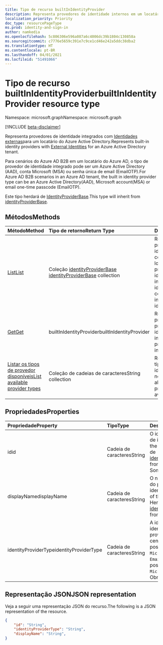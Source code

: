 ```yaml
---
title: Tipo de recurso builtInIdentityProvider
description: Representa provedores de identidade internos em um locatário do Azure Active Directory.
localization_priority: Priority
doc_type: resourcePageType
ms.prod: identity-and-sign-in
author: namkedia
ms.openlocfilehash: 5c806306e596a087a6c4006dc39b1804c130858a
ms.sourcegitcommit: c7776e5659c391e7c9ce1cd46e242a5ddc38dba2
ms.translationtype: HT
ms.contentlocale: pt-BR
ms.lasthandoff: 04/01/2021
ms.locfileid: "51491066"
---
```

# <a name="builtinidentityprovider-resource-type"></a><span data-ttu-id="9a4fc-103">Tipo de recurso builtInIdentityProvider</span><span class="sxs-lookup"><span data-stu-id="9a4fc-103">builtInIdentityProvider resource type</span></span>
<span data-ttu-id="9a4fc-104">Namespace: microsoft.graph</span><span class="sxs-lookup"><span data-stu-id="9a4fc-104">Namespace: microsoft.graph</span></span>

[!INCLUDE [beta-disclaimer](../../includes/beta-disclaimer.md)]

<span data-ttu-id="9a4fc-105">Representa provedores de identidade integrados com [Identidades externas](/azure/active-directory/external-identities/)para um locatário do Azure Active Directory.</span><span class="sxs-lookup"><span data-stu-id="9a4fc-105">Represents built-in identity providers with [External Identities](/azure/active-directory/external-identities/) for an Azure Active Directory tenant.</span></span>

<span data-ttu-id="9a4fc-106">Para cenários do Azure AD B2B em um locatário do Azure AD, o tipo de provedor de identidade integrado pode ser um Azure Active Directory (AAD), conta Microsoft (MSA) ou senha única de email (EmailOTP).</span><span class="sxs-lookup"><span data-stu-id="9a4fc-106">For Azure AD B2B scenarios in an Azure AD tenant, the built in identity provider type can be an Azure Active Directory(AAD), Microsoft account(MSA) or email one-time passcode (EmailOTP).</span></span>

<span data-ttu-id="9a4fc-107">Este tipo herdará de [IdentityProviderBase](../resources/identityproviderbase.md).</span><span class="sxs-lookup"><span data-stu-id="9a4fc-107">This type will inherit from [identityProviderBase](../resources/identityproviderbase.md).</span></span>

## <a name="methods"></a><span data-ttu-id="9a4fc-108">Métodos</span><span class="sxs-lookup"><span data-stu-id="9a4fc-108">Methods</span></span>

| <span data-ttu-id="9a4fc-109">Método</span><span class="sxs-lookup"><span data-stu-id="9a4fc-109">Method</span></span>       | <span data-ttu-id="9a4fc-110">Tipo de retorno</span><span class="sxs-lookup"><span data-stu-id="9a4fc-110">Return Type</span></span>  |<span data-ttu-id="9a4fc-111">Descrição</span><span class="sxs-lookup"><span data-stu-id="9a4fc-111">Description</span></span>|
|:---------------|:--------|:----------|
|[<span data-ttu-id="9a4fc-112">List</span><span class="sxs-lookup"><span data-stu-id="9a4fc-112">List</span></span>](../api/identityproviderbase-list.md)|<span data-ttu-id="9a4fc-113">Coleção [identityProviderBase](../resources/identityproviderbase.md) </span><span class="sxs-lookup"><span data-stu-id="9a4fc-113">[identityProviderBase](../resources/identityproviderbase.md) collection</span></span>|<span data-ttu-id="9a4fc-114">Recuperar todos os provedores de identidade configurados em um locatário, incluindo os provedores de identidade integrados.</span><span class="sxs-lookup"><span data-stu-id="9a4fc-114">Retrieve all identity providers configured in a tenant including the built-in identity providers.</span></span>|
|[<span data-ttu-id="9a4fc-115">Get</span><span class="sxs-lookup"><span data-stu-id="9a4fc-115">Get</span></span>](../api/identityproviderbase-get.md) |<span data-ttu-id="9a4fc-116">builtInIdentityProvider</span><span class="sxs-lookup"><span data-stu-id="9a4fc-116">builtInIdentityProvider</span></span>|<span data-ttu-id="9a4fc-117">Recuperar propriedades de um provedor de identidade integrado.</span><span class="sxs-lookup"><span data-stu-id="9a4fc-117">Retrieve properties of an built-in identity provider.</span></span>|
|[<span data-ttu-id="9a4fc-118">Listar os tipos de provedor disponíveis</span><span class="sxs-lookup"><span data-stu-id="9a4fc-118">List available provider types</span></span>](../api/identityproviderbase-list-availableprovidertypes.md)|<span data-ttu-id="9a4fc-119">Coleção de cadeias de caracteres</span><span class="sxs-lookup"><span data-stu-id="9a4fc-119">String collection</span></span>|<span data-ttu-id="9a4fc-120">Recuperar todos os tipos de provedor de identidade disponíveis no locatário.</span><span class="sxs-lookup"><span data-stu-id="9a4fc-120">Retrieve all available identity provider types available in the tenant.</span></span>|

## <a name="properties"></a><span data-ttu-id="9a4fc-121">Propriedades</span><span class="sxs-lookup"><span data-stu-id="9a4fc-121">Properties</span></span>

|<span data-ttu-id="9a4fc-122">Propriedade</span><span class="sxs-lookup"><span data-stu-id="9a4fc-122">Property</span></span>|<span data-ttu-id="9a4fc-123">Tipo</span><span class="sxs-lookup"><span data-stu-id="9a4fc-123">Type</span></span>|<span data-ttu-id="9a4fc-124">Descrição</span><span class="sxs-lookup"><span data-stu-id="9a4fc-124">Description</span></span>|
|:---------------|:--------|:----------|
|<span data-ttu-id="9a4fc-125">id</span><span class="sxs-lookup"><span data-stu-id="9a4fc-125">id</span></span>|<span data-ttu-id="9a4fc-126">Cadeia de caracteres</span><span class="sxs-lookup"><span data-stu-id="9a4fc-126">String</span></span>|<span data-ttu-id="9a4fc-127">O identificador do provedor de identidade.</span><span class="sxs-lookup"><span data-stu-id="9a4fc-127">The identifier of the identity provider.</span></span> <span data-ttu-id="9a4fc-128">Herdado de [identityProviderBase](../resources/identityproviderbase.md).</span><span class="sxs-lookup"><span data-stu-id="9a4fc-128">Inherited from [identityProviderBase](../resources/identityproviderbase.md).</span></span> <span data-ttu-id="9a4fc-129">Somente leitura.</span><span class="sxs-lookup"><span data-stu-id="9a4fc-129">Read-only.</span></span>|
|<span data-ttu-id="9a4fc-130">displayName</span><span class="sxs-lookup"><span data-stu-id="9a4fc-130">displayName</span></span>|<span data-ttu-id="9a4fc-131">Cadeia de caracteres</span><span class="sxs-lookup"><span data-stu-id="9a4fc-131">String</span></span>|<span data-ttu-id="9a4fc-132">O nome de exibição exclusivo do provedor de identidade.</span><span class="sxs-lookup"><span data-stu-id="9a4fc-132">The display name of the identity provider.</span></span> <span data-ttu-id="9a4fc-133">Herdado de [identityProviderBase](../resources/identityproviderbase.md).</span><span class="sxs-lookup"><span data-stu-id="9a4fc-133">Inherited from [identityProviderBase](../resources/identityproviderbase.md).</span></span>|
|<span data-ttu-id="9a4fc-134">identityProviderType</span><span class="sxs-lookup"><span data-stu-id="9a4fc-134">identityProviderType</span></span>|<span data-ttu-id="9a4fc-135">Cadeia de caracteres</span><span class="sxs-lookup"><span data-stu-id="9a4fc-135">String</span></span>|<span data-ttu-id="9a4fc-136">A identidade do provedor de identidade.</span><span class="sxs-lookup"><span data-stu-id="9a4fc-136">The identity provider type.</span></span> <span data-ttu-id="9a4fc-137">Para um cenário B2B, valores possíveis: `AADSignup`, `MicrosoftAccount`, `EmailOTP`.</span><span class="sxs-lookup"><span data-stu-id="9a4fc-137">For a B2B scenario, possible values: `AADSignup`, `MicrosoftAccount`, `EmailOTP`.</span></span> <span data-ttu-id="9a4fc-138">Obrigatório.</span><span class="sxs-lookup"><span data-stu-id="9a4fc-138">Required.</span></span>|

## <a name="json-representation"></a><span data-ttu-id="9a4fc-139">Representação JSON</span><span class="sxs-lookup"><span data-stu-id="9a4fc-139">JSON representation</span></span>

<span data-ttu-id="9a4fc-140">Veja a seguir uma representação JSON do recurso.</span><span class="sxs-lookup"><span data-stu-id="9a4fc-140">The following is a JSON representation of the resource.</span></span>

<!-- {
  "blockType": "resource",
  "@odata.type": "microsoft.graph.builtInIdentityProvider"
} -->

```json
{
    "id": "String",
    "identityProviderType": "String",
    "displayName": "String",
}
```

<!-- uuid: 8fcb5dbc-d5aa-4681-8e31-b001d5168d79
2021-03-30 14:57:30 UTC -->
<!--
{
  "type": "#page.annotation",
 "description": "builtinIdentityProvider",
  "keywords": "",
  "section": "documentation",
  "tocPath": "",
  "suppressions": []
}
-->

